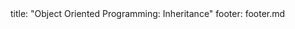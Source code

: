 <frontmatter>
title: "Object Oriented Programming: Inheritance"
footer: footer.md
</frontmatter>

<include src="container-inPage-asFlat.md" boilerplate />